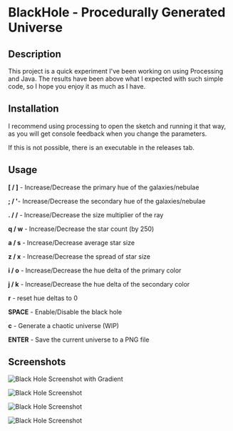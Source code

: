 # BlackHole - Procedurally Generated Universe

## Description

This project is a quick experiment I've been working on using Processing and Java. The results have been above what I expected with such simple code, so I hope you enjoy it as much as I have.

## Installation

I recommend using processing to open the sketch and running it that way, as you will get console feedback when you change the parameters.

If this is not possible, there is an executable in the releases tab.


## Usage

**[ / ]** - Increase/Decrease the primary hue of the galaxies/nebulae


**; / '**- Increase/Decrease the secondary hue of the galaxies/nebulae


**. / /** - Increase/Decrease the size multiplier of the ray


**q / w** - Increase/Decrease the star count (by 250)


**a / s** - Increase/Decrease average star size


**z / x** - Increase/Decrease the spread of star size


**i / o** - Increase/Decrease the hue delta of the primary color


**j / k** - Increase/Decrease the hue delta of the secondary color


**r** - reset hue deltas to 0


**SPACE** - Enable/Disable the black hole


**c** - Generate a chaotic universe (WIP) 


**ENTER** - Save the current universe to a PNG file

## Screenshots

![Black Hole Screenshot with Gradient](https://i.postimg.cc/PqB4wTzT/universe-5106-0007.png)


![Black Hole Screenshot](https://i.postimg.cc/pT4grwyF/blue1.png)


![Black Hole Screenshot](https://i.postimg.cc/zvh4gxRP/green2.png)


![Black Hole Screenshot](https://i.postimg.cc/sfGkqg09/space2.png)

